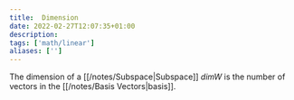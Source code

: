 ```yaml
---
title:  Dimension
date: 2022-02-27T12:07:35+01:00
description: 
tags: ['math/linear']
aliases: ['']
---
```

The dimension of a [[/notes/Subspace|Subspace]] $dim W$ is the number of vectors in the [[/notes/Basis Vectors|basis]].